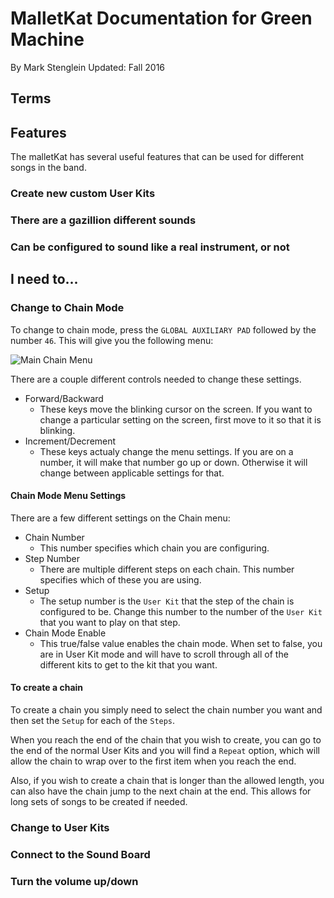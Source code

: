 # MalletKat Documentation for Green Machine

By Mark Stenglein
Updated: Fall 2016

## Terms

## Features

The malletKat has several useful features that can be used for different songs
in the band.

### Create new custom User Kits

### There are a gazillion different sounds

### Can be configured to sound like a real instrument, or not

## I need to...

### Change to Chain Mode

To change to chain mode, press the `GLOBAL AUXILIARY PAD` followed by the number
`46`. This will give you the following menu:

![Main Chain Menu](/path/to/chain/menu/screencap)

There are a couple different controls needed to change these settings.

- Forward/Backward
    - These keys move the blinking cursor on the screen. If you want to change
      a particular setting on the screen, first move to it so that it is blinking.
- Increment/Decrement
    - These keys actualy change the menu settings. If you are on a number, it will
      make that number go up or down. Otherwise it will change between applicable
      settings for that.

#### Chain Mode Menu Settings

There are a few different settings on the Chain menu:

- Chain Number
    - This number specifies which chain you are configuring.
- Step Number
    - There are multiple different steps on each chain. This number specifies
      which of these you are using.
- Setup
    - The setup number is the `User Kit` that the step of the chain is configured
      to be. Change this number to the number of the `User Kit` that you want to
      play on that step.
- Chain Mode Enable
    - This true/false value enables the chain mode. When set to false, you are
      in User Kit mode and will have to scroll through all of the different kits
      to get to the kit that you want.

#### To create a chain

To create a chain you simply need to select the chain number you want and then set
the `Setup` for each of the `Steps`.

When you reach the end of the chain that you wish to create, you can go to the end
of the normal User Kits and you will find a `Repeat` option, which will allow the 
chain to wrap over to the first item when you reach the end.

Also, if you wish to create a chain that is longer than the allowed length, you
can also have the chain jump to the next chain at the end. This allows for long
sets of songs to be created if needed.

### Change to User Kits

### Connect to the Sound Board

### Turn the volume up/down

### 
